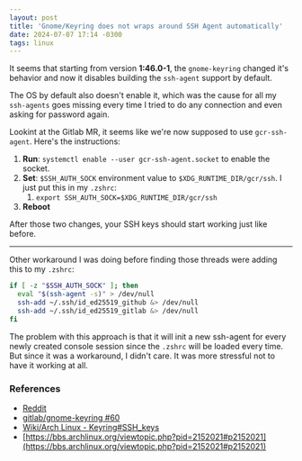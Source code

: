 ```yaml
---
layout: post
title: 'Gnome/Keyring does not wraps around SSH Agent automatically'
date: 2024-07-07 17:14 -0300
tags: linux
---
```


It seems that starting from version **1:46.0-1**, the `gnome-keyring` changed it's behavior and now it disables building the `ssh-agent` support by default.

The OS by default also doesn't enable it, which was the cause for all my `ssh-agents` goes missing every time I tried to do any connection and even asking for password again.

Lookint at the Gitlab MR, it seems like we're now supposed to use `gcr-ssh-agent`. Here's the instructions:

1. **Run**: `systemctl enable --user gcr-ssh-agent.socket` to enable the socket.
2. **Set**: `$SSH_AUTH_SOCK` environment value to `$XDG_RUNTIME_DIR/gcr/ssh`. I just put this in my `.zshrc`:
	1. `export SSH_AUTH_SOCK=$XDG_RUNTIME_DIR/gcr/ssh`
3. **Reboot**

After those two changes, your SSH keys should start working just like before.

---

Other workaround I was doing before finding those threads were adding this to my `.zshrc`:

```bash
if [ -z "$SSH_AUTH_SOCK" ]; then
  eval "$(ssh-agent -s)" > /dev/null
  ssh-add ~/.ssh/id_ed25519_github &> /dev/null
  ssh-add ~/.ssh/id_ed25519_gitlab &> /dev/null
fi
```

The problem with this approach is that it will init a new ssh-agent for every newly created console session since the `.zshrc` will be loaded every time. But since it was a workaround, I didn't care. It was more stressful not to have it working at all.

### References
- [Reddit](https://www.reddit.com/r/archlinux/comments/1aq97m8/gnomekeyring_14601_in_extratesting_disables/)
- [gitlab/gnome-keyring #60](https://gitlab.gnome.org/GNOME/gnome-keyring/-/merge_requests/60)
- [Wiki/Arch Linux - Keyring#SSH_keys](https://wiki.archlinux.org/title/GNOME/Keyring#SSH_keys)
- [https://bbs.archlinux.org/viewtopic.php?pid=2152021#p2152021](https://bbs.archlinux.org/viewtopic.php?pid=2152021#p2152021)
